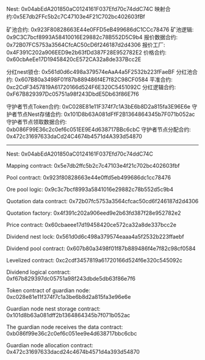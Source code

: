 Nest: 0x04abEdA201850aC0124161F037Efd70c74ddC74C
映射合约:0x5E7db2FFc5b2c7C47103e4F21C702bc402603fBf

矿池合约: 0x923F80828663E44e0FFD5eB499686dC1CCc78476
矿池逻辑: 0x9C3C7bcf8993A58410016E29882c78B552D5C9b4
报价数据合约: 0x72B07FC5753a3564CfcAC50cD6f246187d2d4306
报价工厂: 0x4F391C202a906EED9e2b63fDd387F28E952782E2
价格合约: 0x60cbAeEe17D19458420cE572CA32a8de337Bcc2E

分红nest锁仓: 0x561d0d6c498a379574eAaA4a5F2532b223fFaeBF
分红池合约: 0x607B80a3498F01f87b889486f4E7f82C98CF0584
平准合约: 0xc2CdF3457819A61720166d524F6E320C5451092C
分红逻辑合约: 0xF67B829397Dc05751a98f243DbdE5Db63f86E7f6

守护者节点Token合约: 0xC028E81e11F374f7c1A3bE6b8D2a815fa3E96E6e
守护者节点Nest存储合约: 0x101D8b63A081dFfF2B1364864345b7F071b052ac
守护者节点领取数据合约: 0xb086F99E36c2c0ef6c051EE9E4d638717BBc6cbC
守护者节点分配合约: 0x472c31697633daCd24C4674b4571d4A393d54870


---


Nest: 0x04abEdA201850aC0124161F037Efd70c74ddC74C

Mapping contract: 0x5e7db2ffc5b2c7c47103e4f21c702bc402603fbf



Pool contract: 0x923f80828663e44e0ffd5eb499686dc1cc78476

Ore pool logic: 0x9c3c7bcf8993a5841016e29882c78b552d5c9b4

Quotation data contract: 0x72b07fc5753a3564cfcac50cd6f246187d2d4306

Quotation factory: 0x4f391c202a906eed9e2b63fd387f28e952782e2

Price contract: 0x60cbaeee17d19458420ce572ca32a8de337bcc2e



Dividend nest lock: 0x561d0d6c498a379574eaaa4a5f2532b223ffaebf

Dividend pool contract: 0x607b80a3498f01f87b889486f4e7f82c98cf0584

Levelized contract: 0xc2cdf3457819a61720166d524f6e320c545092c

Dividend logical contract: 0xf67b829397dc05751a98f243dbde5db63f86e7f6



Token contract of guardian node: 0xc028e81e11f374f7c1a3be6b8d2a815fa3e96e6e

Guardian node nest storage contract: 0x101d8b63a081dff2b1364864345b7f071b052ac

The guardian node receives the data contract: 0xb086f99e36c2c0ef6c051ee9e4d638717bbc6cbc

Guardian node allocation contract: 0x472c31697633dacd24c4674b4571d4a393d54870